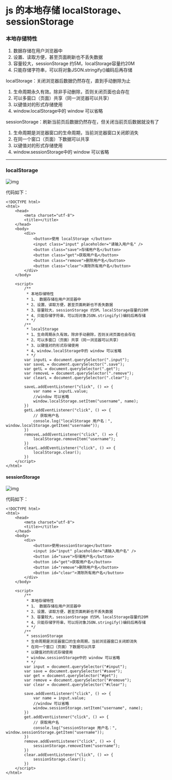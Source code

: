 # js 的本地存储 localStorage、sessionStorage

### 本地存储特性

1. 数据存储在用户浏览器中
2. 设置、读取方便，甚至页面刷新也不丢失数据
3. 容量较大，sessionStorage 约5M，localStorage容量约20M
4. 只能存储字符串，可以将对象JSON.stringify()编码后再存储

localStorage：关闭浏览器后数据仍然存在，直到手动删除为止

1. 生命周期永久有效。除非手动删除，否则关闭页面也会存在
2. 可以多窗口（页面）共享（同一浏览器可以共享）
3. 以键值对的形式存储使用
4. window.localStorage中的 window 可以省略

sessionStorage：刷新当前页后数据仍然存在，但关闭当前页后数据就没有了

1. 生命周期是浏览器窗口的生命周期，当前浏览器窗口关闭即消失
2. 在同一个窗口（页面）下数据可以共享
3. 以键值对的形式存储使用
4. window.sessionStorage中的 window 可以省略

------

###  localStorage

![img](https://img2020.cnblogs.com/blog/2194212/202112/2194212-20211202142131054-1540127942.gif)

 代码如下：

```
<!DOCTYPE html>
<html>
    <head>
        <meta charset="utf-8">
        <title></title>
    </head>
    <body>
        <div>
            <button>使用 localStorage </button>
            <input class="input" placeholder="请输入用户名" />
            <button class="save">存储用户名</button>
            <button class="get">获取用户名</button>
            <button class="remove">删除用户名</button>
            <button class="clear">清除所有用户名</button>
        </div>
    </body>

    <script>
        /**
         * 本地存储特性
         * 1、 数据存储在用户浏览器中
         * 2、设置、读取方便，甚至页面刷新也不丢失数据
         * 3、容量较大，sessionStorage 约5M，localStorage容量约20M
         * 4、只能存储字符串，可以将对象JSON.stringify()编码后再存储
         * */
        /**
         * localStorage
         * 1、生命周期永久有效。除非手动删除，否则关闭页面也会存在
         * 2、可以多窗口（页面）共享（同一浏览器可以共享）
         * 3、以键值对的形式存储使用
         * 4、window.localStorage中的 window 可以省略
         * */
        var inputL = document.querySelector(".input");
        var saveL = document.querySelector(".save");
        var getL = document.querySelector(".get");
        var removeL = document.querySelector(".remove");
        var clearL = document.querySelector(".clear");

        saveL.addEventListener("click", () => {
            var name = inputL.value;
            //window 可以省略
            window.localStorage.setItem("username", name);
        })
        getL.addEventListener("click", () => {
            // 获取用户名
            console.log("localStorage 用户名：", window.localStorage.getItem("username"));
        })
        removeL.addEventListener("click", () => {
            localStorage.removeItem("username");
        })
        clearL.addEventListener("click", () => {
            localStorage.clear();
        })
    </script>
</html>
```

#### sessionStorage

![img](https://img2020.cnblogs.com/blog/2194212/202112/2194212-20211202142617166-615484016.gif)

 代码如下： 

```
<!DOCTYPE html>
<html>
    <head>
        <meta charset="utf-8">
        <title></title>
    </head>
    <body>
        <div>
            <button>使用sessionStorage</button>
            <input id="input" placeholder="请输入用户名" />
            <button id="save">存储用户名</button>
            <button id="get">获取用户名</button>
            <button id="remove">删除用户名</button>
            <button id="clear">清除所有用户名</button>
        </div>
    </body>

    <script>
        /**
         * 本地存储特性
         * 1、 数据存储在用户浏览器中
         * 2、设置、读取方便，甚至页面刷新也不丢失数据
         * 3、容量较大，sessionStorage 约5M，localStorage容量约20M
         * 4、只能存储字符串，可以将对象JSON.stringify()编码后再存储
         * */
        /**
         * sessionStorage 
         * 生命周期是浏览器窗口的生命周期，当前浏览器窗口关闭即消失
         * 在同一个窗口（页面）下数据可以共享
         * 以键值对的形式存储使用
         * window.sessionStorage中的 window 可以省略
         * */
        var input = document.querySelector("#input");
        var save = document.querySelector("#save");
        var get = document.querySelector("#get");
        var remove = document.querySelector("#remove");
        var clear = document.querySelector("#clear");

        save.addEventListener("click", () => {
            var name = input.value;
            //window 可以省略
            window.sessionStorage.setItem("username", name);
        })
        get.addEventListener("click", () => {
            // 获取用户名
            console.log("sessionStorage 用户名：", window.sessionStorage.getItem("username"));
        })
        remove.addEventListener("click", () => {
            sessionStorage.removeItem("username");
        })
        clear.addEventListener("click", () => {
            sessionStorage.clear();
        })
    </script>
</html>
```

 